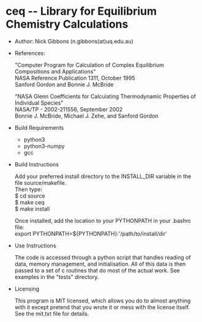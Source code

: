 # ceq -- Library for Equilibrium Chemistry Calculations

- Author: Nick Gibbons (n.gibbons(at)uq.edu.au)

- References:

    "Computer Program for Calculation of Complex Equilibrium Compositions and Applications"\
    NASA Reference Publication 1311, October 1995\
    Sanford Gordon and Bonnie J. McBride

    "NASA Glenn Coefficients for Calculating Thermodynamic Properties of Individual Species"\
    NASA/TP - 2002-211556, September 2002\
    Bonnie J. McBride, Michael J. Zehe, and Sanford Gordon

- Build Requirements

    + python3
    + python3-numpy
    + gcc

- Build Instructions

    Add your preferred install directory to the INSTALL_DIR variable in the file source/makefile.\
    Then type:\
    $ cd source\
    $ make ceq\
    $ make install
    

    Once installed, add the location to your PYTHONPATH in your .bashrc file:\
    export PYTHONPATH=${PYTHONPATH}:'/path/to/install/dir'


- Use Instructions

    The code is accessed through a python script that handles reading of data, memory management, and initialisation. All of this data is then passed to a set of c routines that do most of the actual work. See examples in the "tests" directory.

- Licensing

    This program is MIT licensed, which allows you do to almost anything with it except pretend that you wrote it or mess with the license itself. See the mit.txt file for details.

